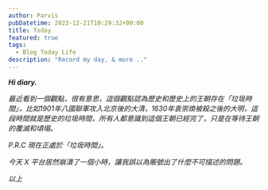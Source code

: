 ```yaml
---
author: Parvis
pubDatetime: 2023-12-21T10:29:32+00:00
title: Today
featured: true
tags:
  - Blog Today Life
description: "Record my day, & more .."
---
```


***Hi diary.***    

*最近看到一個觀點，很有意思，這個觀點認為歷史和歷史上的王朝存在「垃圾時間」，比如1901年八國聯軍攻入北京後的大清，1630年袁崇煥被殺之後的大明，這段時間就是歷史的垃圾時間，所有人都意識到這個王朝已經完了，只是在等待王朝的覆滅和頃塌。*    

*P.R.C 現在正處於「垃圾時間」。*    

*今天 X 平台居然崩潰了一個小時，讓我誤以為賬號出了什麼不可描述的問題。*    

*以上*    